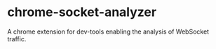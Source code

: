 # chrome-socket-analyzer
A chrome extension for dev-tools enabling the analysis of WebSocket traffic.
